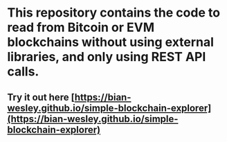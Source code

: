 # This repository contains the code to read from Bitcoin or EVM blockchains without using external libraries, and only using REST API calls. 
## Try it out here [https://bian-wesley.github.io/simple-blockchain-explorer](https://bian-wesley.github.io/simple-blockchain-explorer)
